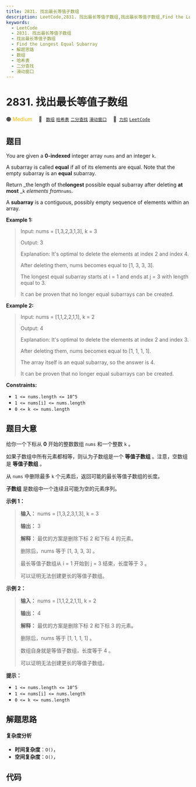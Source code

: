 ```yaml
---
title: 2831. 找出最长等值子数组
description: LeetCode,2831. 找出最长等值子数组,找出最长等值子数组,Find the Longest Equal Subarray,解题思路,数组,哈希表,二分查找,滑动窗口
keywords:
  - LeetCode
  - 2831. 找出最长等值子数组
  - 找出最长等值子数组
  - Find the Longest Equal Subarray
  - 解题思路
  - 数组
  - 哈希表
  - 二分查找
  - 滑动窗口
---
```


# 2831. 找出最长等值子数组

🟠 <font color=#ffb800>Medium</font>&emsp; 🔖&ensp; [`数组`](/tag/array.md) [`哈希表`](/tag/hash-table.md) [`二分查找`](/tag/binary-search.md) [`滑动窗口`](/tag/sliding-window.md)&emsp; 🔗&ensp;[`力扣`](https://leetcode.cn/problems/find-the-longest-equal-subarray) [`LeetCode`](https://leetcode.com/problems/find-the-longest-equal-subarray)

## 题目

You are given a **0-indexed** integer array `nums` and an integer `k`.

A subarray is called **equal** if all of its elements are equal. Note that the
empty subarray is an **equal** subarray.

Return _the length of the**longest** possible equal subarray after deleting
**at most** _`k` _elements from_`nums`.

A **subarray** is a contiguous, possibly empty sequence of elements within an
array.



**Example 1:**

> Input: nums = [1,3,2,3,1,3], k = 3
> 
> Output: 3
> 
> Explanation: It's optimal to delete the elements at index 2 and index 4.
> 
> After deleting them, nums becomes equal to [1, 3, 3, 3].
> 
> The longest equal subarray starts at i = 1 and ends at j = 3 with length equal to 3.
> 
> It can be proven that no longer equal subarrays can be created.

**Example 2:**

> Input: nums = [1,1,2,2,1,1], k = 2
> 
> Output: 4
> 
> Explanation: It's optimal to delete the elements at index 2 and index 3.
> 
> After deleting them, nums becomes equal to [1, 1, 1, 1].
> 
> The array itself is an equal subarray, so the answer is 4.
> 
> It can be proven that no longer equal subarrays can be created.

**Constraints:**

  * `1 <= nums.length <= 10^5`
  * `1 <= nums[i] <= nums.length`
  * `0 <= k <= nums.length`


## 题目大意

给你一个下标从 **0** 开始的整数数组 `nums` 和一个整数 `k` 。

如果子数组中所有元素都相等，则认为子数组是一个 **等值子数组** 。注意，空数组是 **等值子数组** 。

从 `nums` 中删除最多 `k` 个元素后，返回可能的最长等值子数组的长度。

**子数组** 是数组中一个连续且可能为空的元素序列。



**示例 1：**

> 
> 
> 
> 
> 
> **输入：** nums = [1,3,2,3,1,3], k = 3
> 
> **输出：** 3
> 
> **解释：** 最优的方案是删除下标 2 和下标 4 的元素。
> 
> 删除后，nums 等于 [1, 3, 3, 3] 。
> 
> 最长等值子数组从 i = 1 开始到 j = 3 结束，长度等于 3 。
> 
> 可以证明无法创建更长的等值子数组。
> 
> 

**示例 2：**

> 
> 
> 
> 
> 
> **输入：** nums = [1,1,2,2,1,1], k = 2
> 
> **输出：** 4
> 
> **解释：** 最优的方案是删除下标 2 和下标 3 的元素。 
> 
> 删除后，nums 等于 [1, 1, 1, 1] 。 
> 
> 数组自身就是等值子数组，长度等于 4 。 
> 
> 可以证明无法创建更长的等值子数组。
> 
> 



**提示：**

  * `1 <= nums.length <= 10^5`
  * `1 <= nums[i] <= nums.length`
  * `0 <= k <= nums.length`


## 解题思路

#### 复杂度分析

- **时间复杂度**：`O()`，
- **空间复杂度**：`O()`，

## 代码

```javascript

```